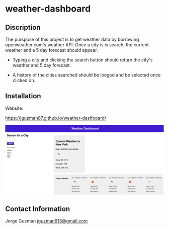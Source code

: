 # weather-dashboard


## Discription

The purspose of this project is to get weather data by borrowing openweather.com's weather API. Once a city is is search, the current weather and a 5 day forecast should appear.

* Typing a city and clicking the search button should return the city's weather and 5 day forecast.

* A history of the cities searched should be looged and be selected once clicked on.



## Installation



Website:

https://jguzman87.github.io/weather-dashboard/

![alt text](image.png)





## Contact Information

Jorge Guzman
jguzman913@gmail.com